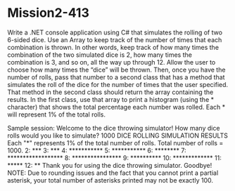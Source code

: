 # Mission2-413

Write a .NET console application using C# that simulates the rolling of two 6-sided dice. Use an
Array to keep track of the number of times that each combination is thrown. In other words,
keep track of how many times the combination of the two simulated dice is 2, how many times
the combination is 3, and so on, all the way up through 12.
Allow the user to choose how many times the “dice” will be thrown. Then, once you have the
number of rolls, pass that number to a second class that has a method that simulates the roll of
the dice for the number of times that the user specified. That method in the second class should
return the array containing the results. In the first class, use that array to print a histogram (using
the * character) that shows the total percentage each number was rolled. Each * will represent
1% of the total rolls.

Sample session:
Welcome to the dice throwing simulator!
How many dice rolls would you like to simulate? 1000
DICE ROLLING SIMULATION RESULTS
Each "*" represents 1% of the total number of rolls.
Total number of rolls = 1000.
2: ***
3: ***
4: ***********
5: ***********
6: ********
7: ******************
8: ****************
9: **********
10: *************
11: *****
12: **
Thank you for using the dice throwing simulator. Goodbye!
NOTE: Due to rounding issues and the fact that you cannot print a partial asterisk, your total
number of asterisks printed may not be exactly 100.
